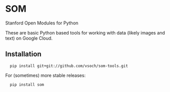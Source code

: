 # SOM

Stanford Open Modules for Python

These are basic Python based tools for working with data (likely images and text) on Google Cloud. 

## Installation

      pip install git+git://github.com/vsoch/som-tools.git


For (sometimes) more stable releases:


      pip install som
